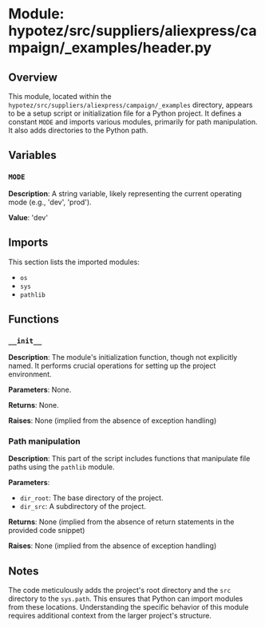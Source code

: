 # Module: hypotez/src/suppliers/aliexpress/campaign/_examples/header.py

## Overview

This module, located within the `hypotez/src/suppliers/aliexpress/campaign/_examples` directory, appears to be a setup script or initialization file for a Python project. It defines a constant `MODE` and imports various modules, primarily for path manipulation.  It also adds directories to the Python path.


## Variables

### `MODE`

**Description**: A string variable, likely representing the current operating mode (e.g., 'dev', 'prod').

**Value**:  'dev'


## Imports

This section lists the imported modules:

- `os`
- `sys`
- `pathlib`


## Functions

### `__init__`

**Description**:  The module's initialization function, though not explicitly named.  It performs crucial operations for setting up the project environment.

**Parameters**:
None.

**Returns**:
None.

**Raises**:
None (implied from the absence of exception handling)

### Path manipulation

**Description**: This part of the script includes functions that manipulate file paths using the `pathlib` module.

**Parameters**:
- `dir_root`: The base directory of the project.
- `dir_src`: A subdirectory of the project.

**Returns**:
None (implied from the absence of return statements in the provided code snippet)

**Raises**:
None (implied from the absence of exception handling)


## Notes

The code meticulously adds the project's root directory and the `src` directory to the `sys.path`.  This ensures that Python can import modules from these locations.  Understanding the specific behavior of this module requires additional context from the larger project's structure.